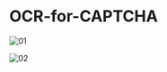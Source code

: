 # OCR-for-CAPTCHA

![01](https://user-images.githubusercontent.com/65903573/165094330-47dab086-878c-4beb-b525-c6f6d2e92420.png)

![02](https://user-images.githubusercontent.com/65903573/165094405-73d1c0a2-3533-4ef0-a08c-3f7a1524ed58.png)



